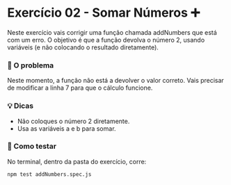 # Exercício 02 - Somar Números ➕

Neste exercício vais corrigir uma função chamada addNumbers que está com um erro. O objetivo é que a função devolva o número 2, usando variáveis (e não colocando o resultado diretamente).

### 🧩 O problema
Neste momento, a função não está a devolver o valor correto. Vais precisar de modificar a linha 7 para que o cálculo funcione.

### 💡 Dicas
- Não coloques o número 2 diretamente.
- Usa as variáveis a e b para somar.

### 🧪 Como testar
No terminal, dentro da pasta do exercício, corre:

```bash
npm test addNumbers.spec.js
```